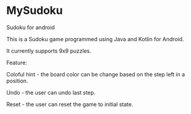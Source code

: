# MySudoku
Sudoku for android

This is a Sudoku game programmed using Java and Kotlin for Android. 

It currently supports 9x9 puzzles.

Feature:


Coloful hint - the board color can be change based on the step left in a position.


Undo - the user can undo last step.


Reset - the user can reset the game to initial state.
